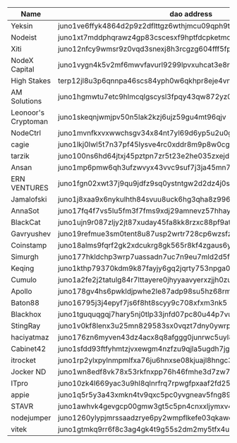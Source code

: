 | Name                  | dao address                                  |
| --------------------- | -------------------------------------------- | 
| Yeksin |juno1ve6ffyk4864d2p9z2dflttgz6wthjmcu09qph9tdsle0vnacklcspvsyz8  | 
| Nodeist| juno1xt7mddphqrawz4gp83cscesxf9hptfdcpketmcjt9gs2lvfvtr5spusavs
| Xiti |juno12nfcy9wmsr9z0vqd3snexj8h3rcgzg604fff5fpcjrllaaqg8ftqd3zd8e |
|NodeX Capital |juno1vygn4k5v2mf6mwvfavurl9299lpvxuhcat3e8n43sek5gzetnyqsvzy355 |
| High Stakes |terp12jl8u3p6qnnpa46scs84yph0w6qkhpr8eje4vnla5mvqtnr5g2lqapnwfn |
| AM Solutions| juno1hgmwtu7etc9hlmcqlgscysl3fpqy43qw872yz0  |
| Leonoor's Cryptoman|  juno1skeqnjwmjpv50n5lak2kzj6ujz59gu4mt96qjv |
| NodeCtrl|juno1mvnfkxvxwwchsgv34x84nt7yl69d6yp5u2u0gnecdw3psgk9ps2sad94k8|
| cagie|juno1lkj0lwl5t7n37pf45lysve4rc0xddr8m9p8w0cgwjfvy7a3hhlrsfdyzc4|
| tarzik |juno100ns6hd64jtxj45pztpn7zr5t23e2he035zxejddexaqh7uac3nq4c6zry|
|Ansan |juno1mp6pmw6qh3ufzwvyx43vvc9suf7j3ja45mn78h|
|ERN VENTURES |juno1fgn02xwt37j9qu9jdfz9sq0ystntgw2d2dz4j0s9779yqgsf54hqc30996|
|Jamalofski |juno1j8xaa9x6nykulhth84svuu8uck6hg3qha8z996sq8wg43zys00gqktyfty|
| AnnaSot| juno17fq4f7vs5lu5fm3f7fms9xdj29amnevz57hhay|
| BlackCat| juno1ujn9r087zljy2jt87xuday45fa8kk8rzxc88pf9at95t8e2mgs9s3vs459|
| Gavryushev|juno19refmue3sm0tent8u87usp2wrtr728cp6wzsfz4mp7hlljpe5ntq9fgj4k|
| Coinstamp|juno18alms9fqrf2gk2xdcukrg8gk565r8kf4zgaus6yultnytsvga45qs83h3z|
|Simurgh |juno177hkldchp3wrp7uassadn7uc7n9eu7mld2d5fczm6xpefm05measr2v9ml|
| Keqing|juno1kthp79370kdm9k87fayjy6gq2jqrty753npga0y2thmtwtchhugsjlukem|
| Cumulo|juno1a2fe2j2tatulg84r7lttayere0jhyyaavyerxzjjh0zudzwhvlgshsctc9|
| Apollo|juno178gv4hs6pwkldjpwhe2le87adp98su5hz68rm8w2x0987kz0utlqx6zt2f|
| Baton88|juno16795j3j4epyf7js6f8ht8scyy9c708xfxm3nk5|
| Blackhox|juno1tguquqgqj7hary5nj0tlp33jnfd07pc80u44p7vugh9jaqfr5xxs9c09f8|
| StingRay|juno1v0kf8lenx3u25mn829583sx0vqzt7dny0ywrpqcwffywmfd7n0gs37m2c7|
| haciyatmaz|juno176zn6myven43dz4acx8q8afggg0junrwc5uyl8czchsw6huwkqwszl6cnu|
| Cabinet42|juno1sfdd93ftfyhmtzjvxewgm4nzfzu9qjla5ugdh7jgsaqzajq3nqgqz8hfzf|
| itrocket|juno1rp2ylxpylnmpmlfxa76ju6hnxse08kjuajl8hngc3huah9knv56q282ryn|
| Jocker ND| juno1wn8edf8vk78x53rkfnxpp76h46fmhe3d7zw709ce884zahkjwpqqfuyutv|
| ITpro| juno10zk4l669yac3u9hl8qlnrfrq7rpwgfpxaaf2fd25uepr557ql9fskh9auj|
| appie|juno1q5r5y3a43xmkn4tv9qxc5pc0yvgneav5fng89s99tcwlemypg82sp7mkna|
| STAVR|juno1awhvk4gevgcp00gmw3gt5c5pn4cnxxljymxv47d75df75gem89gsd32akh|
| nodejumper|juno1260ylypjmrssaadzrye6py2wmpflkefe03qkawe05ax5f27m3q9sz2ptvf|
| vitek |juno1gtmkq9rr6f8c3ag4gk4t9g55s2dm2my5tfx4ucvvc4hh6u6jwnjqx3zcw5|

